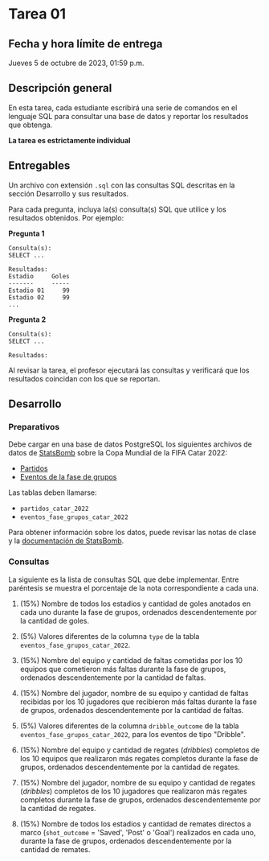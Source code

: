 # Tarea 01

## Fecha y hora límite de entrega
Jueves 5 de octubre de 2023, 01:59 p.m.

## Descripción general
En esta tarea, cada estudiante escribirá una serie de comandos en el lenguaje SQL para consultar una base de datos y reportar los resultados que obtenga.

**La tarea es estrictamente individual**

## Entregables
Un archivo con extensión `.sql` con las consultas SQL descritas en la sección Desarrollo y sus resultados.

Para cada pregunta, incluya la(s) consulta(s) SQL que utilice y los resultados obtenidos. Por ejemplo:

**Pregunta 1**
```
Consulta(s):
SELECT ...

Resultados:
Estadio     Goles
-------     -----
Estadio 01     99
Estadio 02     99
...

```

**Pregunta 2**
```
Consulta(s):
SELECT ...

Resultados:
```

Al revisar la tarea, el profesor ejecutará las consultas y verificará que los resultados coincidan con los que se reportan.

## Desarrollo

### Preparativos
Debe cargar en una base de datos PostgreSQL los siguientes archivos de datos de [StatsBomb](https://statsbomb.com/) sobre la Copa Mundial de la FIFA Catar 2022:

- [Partidos](https://github.com/gf0659-exploraciongeodatos/2023-ii/blob/main/datos/statsbomb/partidos_catar_2022.csv)
- [Eventos de la fase de grupos](https://github.com/gf0659-exploraciongeodatos/2023-ii/blob/main/datos/statsbomb/eventos_fase_grupos_catar_2022.csv)

Las tablas deben llamarse:
- `partidos_catar_2022`
- `eventos_fase_grupos_catar_2022`

Para obtener información sobre los datos, puede revisar las notas de clase y la [documentación de StatsBomb](https://github.com/statsbomb/open-data/tree/master/doc).

### Consultas
La siguiente es la lista de consultas SQL que debe implementar. Entre paréntesis se muestra el porcentaje de la nota correspondiente a cada una.

1. (15%) Nombre de todos los estadios y cantidad de goles anotados en cada uno durante la fase de grupos, ordenados descendentemente por la cantidad de goles.

2. (5%) Valores diferentes de la columna `type` de la tabla `eventos_fase_grupos_catar_2022`.

3. (15%) Nombre del equipo y cantidad de faltas cometidas por los 10 equipos que cometieron más faltas durante la fase de grupos, ordenados descendentemente por la cantidad de faltas.

4. (15%) Nombre del jugador, nombre de su equipo y cantidad de faltas recibidas por los 10 jugadores que recibieron más faltas durante la fase de grupos, ordenados descendentemente por la cantidad de faltas.

5. (5%) Valores diferentes de la columna `dribble_outcome` de la tabla `eventos_fase_grupos_catar_2022`, para los eventos de tipo "Dribble".

6. (15%) Nombre del equipo y cantidad de regates (*dribbles*) completos de los 10 equipos que realizaron más regates completos durante la fase de grupos, ordenados descendentemente por la cantidad de regates.

7. (15%) Nombre del jugador, nombre de su equipo y cantidad de regates (*dribbles*) completos de los 10 jugadores que realizaron más regates completos durante la fase de grupos, ordenados descendentemente por la cantidad de regates.

8. (15%) Nombre de todos los estadios y cantidad de remates directos a marco (`shot_outcome` = 'Saved', 'Post' o 'Goal') realizados en cada uno, durante la fase de grupos, ordenados descendentemente por la cantidad de remates.